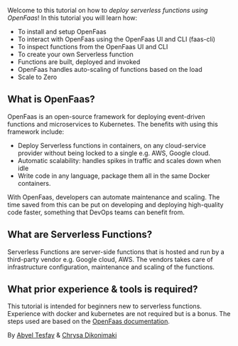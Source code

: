 Welcome to this tutorial on how to *deploy serverless functions using OpenFaas*! In this tutorial you will learn how:
- To install and setup OpenFaas
- To interact with OpenFaas using the OpenFaas UI and CLI (faas-cli)
- To inspect functions from the OpenFaas UI and CLI
- To create your own Serverless function
- Functions are built, deployed and invoked
- OpenFaas handles auto-scaling of functions based on the load
- Scale to Zero 
<!-- TODO: see if we will do the last one -->

## What is OpenFaas?
OpenFaas is an open-source framework for deploying event-driven functions and microservices to Kubernetes. The benefits with using this framework include:

* Deploy Serverless functions in containers, on any cloud-service provider without being locked to a single e.g. AWS, Google cloud.
* Automatic scalability:  handles spikes in traffic and scales down when idle
* Write code in any language, package them all in the same Docker containers.

With OpenFaas, developers can automate maintenance and scaling. The time saved from this can be put on developing and deploying high-quality code faster, something that DevOps teams can benefit from.

## What are Serverless Functions?
Serverless Functions are server-side functions that is hosted and run by a third-party vendor e.g. Google cloud, AWS. The vendors takes care of infrastructure configuration, maintenance and scaling of the functions. 

## What prior experience & tools is required?
This tutorial is intended for beginners new to serverless functions. Experience with docker and kubernetes are not required but is a bonus. The steps used are based on the [OpenFaas documentation](https://docs.openfaas.com/).

By [Abyel Tesfay](https://github.com/AbyelT) & [Chrysa Dikonimaki](https://github.com/xrisaD)